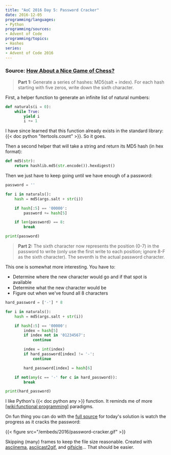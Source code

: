 ```yaml
---
title: "AoC 2016 Day 5: Password Cracker"
date: 2016-12-05
programming/languages:
- Python
programming/sources:
- Advent of Code
programming/topics:
- Hashes
series:
- Advent of Code 2016
---
```

### Source: [How About a Nice Game of Chess?](http://adventofcode.com/2016/day/5)

> **Part 1:** Generate a series of hashes: MD5(salt + index). For each hash starting with five zeros, write down the sixth character.

<!--more-->

First, a helper function to generate an infinite list of natural numbers:

```python
def naturals(i = 0):
    while True:
        yield i
        i += 1
```

I have since learned that this function already exists in the standard library: {{< doc python "itertools.count" >}}. So it goes.

Then a second helper that will take a string and return its MD5 hash (in hex format):

```python
def md5(str):
    return hashlib.md5(str.encode()).hexdigest()
```

Then we just have to keep going until we have enough of a password:

```python
password = ''

for i in naturals():
    hash = md5(args.salt + str(i))

    if hash[:5] == '00000':
        password += hash[5]

    if len(password) == 8:
        break

print(password)
```

> **Part 2:** The sixth character now represents the position (0-7) in the password to write (only use the first write to each position; ignore 8-F as the sixth character). The seventh is the actual password character.

This one is somewhat more interesting. You have to:

- Determine where the new character would go and if that spot is available
- Determine what the new character would be
- Figure out when we've found all 8 characters

```python
hard_password = ['-'] * 8

for i in naturals():
    hash = md5(args.salt + str(i))

    if hash[:5] == '00000':
        index = hash[5]
        if index not in '01234567':
            continue

        index = int(index)
        if hard_password[index] != '-':
            continue

        hard_password[index] = hash[6]

    if not(any(c == '-' for c in hard_password)):
        break

print(hard_password)
```

I like Python's {{< doc python any >}} function. It reminds me of more [[wiki:functional programming]]() paradigms.

On fun thing you can do with the [full source](https://github.com/jpverkamp/advent-of-code/blob/master/2016/day-05/password-cracker.py) for today's solution is watch the progress as it cracks the password:

{{< figure src="/embeds/2016/password-cracker.gif" >}}

Skipping (many) frames to keep the file size reasonable. Created with [asciinema](https://asciinema.org/), [asciicast2gif](https://github.com/asciinema/asciicast2gif), and [gifsicle](https://www.lcdf.org/gifsicle/)... That should be easier.
